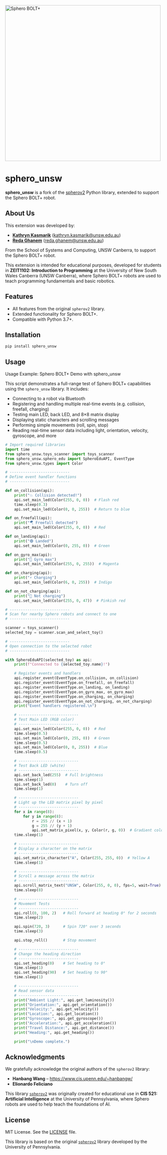 <img src="https://github.com/air-cbr/sphero_unsw/blob/main/sphero_bolt_plus.jpg?raw=true" alt="Sphero BOLT+" width="500" height="500"/>

# sphero_unsw

**sphero_unsw** is a fork of the [spherov2](https://github.com/artificial-intelligence-class/spherov2.py) Python library, extended to support the Sphero BOLT+ robot.

## About Us

This extension was developed by:
- [**Kathryn Kasmarik**](https://www.unsw.edu.au/staff/kathryn-kasmarik) (kathryn.kasmarik@unsw.edu.au)  
- [**Reda Ghanem**](https://redaghanem.github.io/) (reda.ghanem@unsw.edu.au)

From the School of Systems and Computing, UNSW Canberra, to support the Sphero BOLT+ robot.

This extension is intended for educational purposes, developed for students in **ZEIT1102: Introduction to Programming** at the University of New South Wales Canberra (UNSW Canberra), where Sphero BOLT+ robots are used to teach programming fundamentals and basic robotics.

## Features

- All features from the original `spherov2` library.
- Extended functionality for Sphero BOLT+.
- Compatible with Python 3.7+.

## Installation

```bash
pip install sphero_unsw
```

## Usage
Usage Example: Sphero BOLT+ Demo with sphero_unsw

This script demonstrates a full-range test of Sphero BOLT+ capabilities using the `sphero_unsw` library. It includes:

- Connecting to a robot via Bluetooth
- Registering and handling multiple real-time events (e.g. collision, freefall, charging)
- Testing main LED, back LED, and 8×8 matrix display
- Displaying static characters and scrolling messages
- Performing simple movements (roll, spin, stop)
- Reading real-time sensor data including light, orientation, velocity, gyroscope, and more


```python
# Import required libraries
import time
from sphero_unsw.toys_scanner import toys_scanner
from sphero_unsw.sphero_edu import SpheroEduAPI, EventType
from sphero_unsw.types import Color

# ---------------------------
# Define event handler functions
# ---------------------------

def on_collision(api):
    print("💥 Collision detected!")
    api.set_main_led(Color(255, 0, 0))  # Flash red
    time.sleep(0.3)
    api.set_main_led(Color(0, 0, 255))  # Return to blue

def on_freefall(api):
    print("🪂 Freefall detected")
    api.set_main_led(Color(255, 0, 0))  # Red

def on_landing(api):
    print("🟢 Landed")
    api.set_main_led(Color(0, 255, 0))  # Green

def on_gyro_max(api):
    print("🚀 Gyro max")
    api.set_main_led(Color(255, 0, 255))  # Magenta

def on_charging(api):
    print("⚡ Charging")
    api.set_main_led(Color(6, 0, 255))  # Indigo

def on_not_charging(api):
    print("🔋 Not charging")
    api.set_main_led(Color(255, 0, 47))  # Pinkish red

# ---------------------------
# Scan for nearby Sphero robots and connect to one
# ---------------------------

scanner = toys_scanner()
selected_toy = scanner.scan_and_select_toy()

# ---------------------------
# Open connection to the selected robot
# ---------------------------

with SpheroEduAPI(selected_toy) as api:
    print(f"Connected to {selected_toy.name}!")

    # Register events and handlers
    api.register_event(EventType.on_collision, on_collision)
    api.register_event(EventType.on_freefall, on_freefall)
    api.register_event(EventType.on_landing, on_landing)
    api.register_event(EventType.on_gyro_max, on_gyro_max)
    api.register_event(EventType.on_charging, on_charging)
    api.register_event(EventType.on_not_charging, on_not_charging)
    print("Event handlers registered.\n")

    # ---------------------------
    # Test Main LED (RGB color)
    # ---------------------------
    api.set_main_led(Color(255, 0, 0))  # Red
    time.sleep(0.5)
    api.set_main_led(Color(0, 255, 0))  # Green
    time.sleep(0.5)
    api.set_main_led(Color(0, 0, 255))  # Blue
    time.sleep(0.5)

    # ---------------------------
    # Test Back LED (white)
    # ---------------------------
    api.set_back_led(255)  # Full brightness
    time.sleep(1)
    api.set_back_led(0)    # Turn off
    time.sleep(1)

    # ---------------------------
    # Light up the LED matrix pixel by pixel
    # ---------------------------
    for x in range(8):
        for y in range(8):
            r = 255 // (x + 1)
            g = 255 // (y + 1)
            api.set_matrix_pixel(x, y, Color(r, g, 0))  # Gradient color
    time.sleep(1)

    # ---------------------------
    # Display a character on the matrix
    # ---------------------------
    api.set_matrix_character("A", Color(255, 255, 0))  # Yellow A
    time.sleep(1)

    # ---------------------------
    # Scroll a message across the matrix
    # ---------------------------
    api.scroll_matrix_text("UNSW", Color(255, 0, 0), fps=5, wait=True)
    time.sleep(8)

    # ---------------------------
    # Movement Tests
    # ---------------------------
    api.roll(0, 100, 2)   # Roll forward at heading 0° for 2 seconds
    time.sleep(2)

    api.spin(720, 3)      # Spin 720° over 3 seconds
    time.sleep(3)

    api.stop_roll()       # Stop movement

    # ---------------------------
    # Change the heading direction
    # ---------------------------
    api.set_heading(0)    # Set heading to 0°
    time.sleep(1)
    api.set_heading(90)   # Set heading to 90°
    time.sleep(1)

    # ---------------------------
    # Read sensor data
    # ---------------------------
    print("Ambient Light:", api.get_luminosity())
    print("Orientation:", api.get_orientation())
    print("Velocity:", api.get_velocity())
    print("Location:", api.get_location())
    print("Gyroscope:", api.get_gyroscope())
    print("Acceleration:", api.get_acceleration())
    print("Travel Distance:", api.get_distance())
    print("Heading:", api.get_heading())

    print("\nDemo complete.")
```

## Acknowledgments

We gratefully acknowledge the original authors of the `spherov2` library:

- **Hanbang Wang** – https://www.cis.upenn.edu/~hanbangw/
- **Elionardo Feliciano**

This library [`spherov2`](https://github.com/artificial-intelligence-class/spherov2.py) was originally created for educational use in **CIS 521: Artificial Intelligence** at the University of Pennsylvania, where Sphero robots are used to help teach the foundations of AI.

## License

MIT License. See the [LICENSE](https://github.com/air-cbr/sphero_unsw/blob/main/LICENSE) file.

This library is based on the original [`spherov2`](https://github.com/artificial-intelligence-class/spherov2.py) library developed by the University of Pennsylvania.
